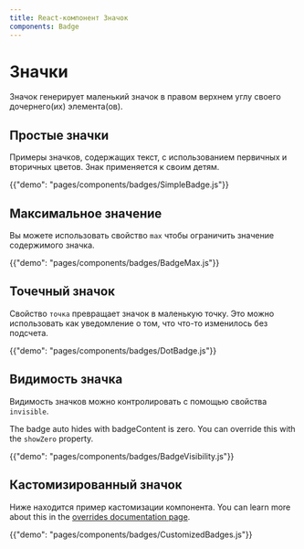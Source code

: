 ```yaml
---
title: React-компонент Значок
components: Badge
---
```


# Значки

<p class="description">Значок генерирует маленький значок в правом верхнем углу своего дочернего(их) элемента(ов).</p>

## Простые значки

Примеры значков, содержащих текст, с использованием первичных и вторичных цветов. Знак применяется к своим детям.

{{"demo": "pages/components/badges/SimpleBadge.js"}}

## Максимальное значение

Вы можете использовать свойство `max` чтобы ограничить значение содержимого значка.

{{"demo": "pages/components/badges/BadgeMax.js"}}

## Точечный значок

Свойство `точка` превращает значок в маленькую точку. Это можно использовать как уведомление о том, что что-то изменилось без подсчета.

{{"demo": "pages/components/badges/DotBadge.js"}}

## Видимость значка

Видимость значков можно контролировать с помощью свойства `invisible`.

The badge auto hides with badgeContent is zero. You can override this with the `showZero` property.

{{"demo": "pages/components/badges/BadgeVisibility.js"}}

## Кастомизированный значок

Ниже находится пример кастомизации компонента. You can learn more about this in the [overrides documentation page](/customization/components/).

{{"demo": "pages/components/badges/CustomizedBadges.js"}}